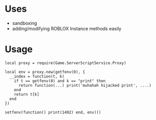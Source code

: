 Uses
===================
* sandboxing
* adding/modifying ROBLOX Instance methods easily

Usage
===================
    local proxy = require(Game.ServerScriptService.Proxy)
    
    local env = proxy.new(getfenv(0), {
      __index = function(t, k)
        if t == getfenv(0) and k == "print" then
          return function(...) print('muhahah hijacked print', ....)
        end
        return t[k]
      end
    })
    
    setfenv(function() print(1492) end, env)()
